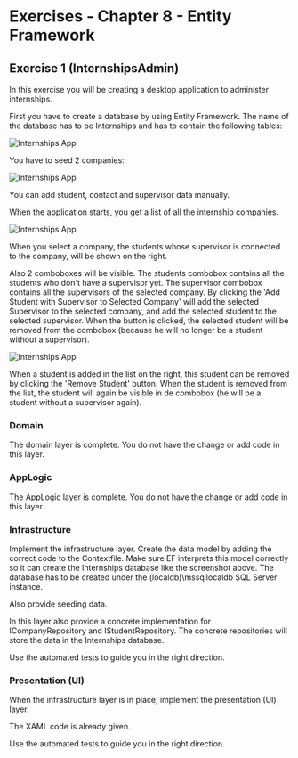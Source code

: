 # Exercises - Chapter 8 - Entity Framework

## Exercise 1 (InternshipsAdmin)
In this exercise you will be creating a desktop application to administer internships. 

First you have to create a database by using Entity Framework. The name of the database has to be Internships and has to contain the following tables:

![Internships App](images/TablesInDatabase.png)

You have to seed 2 companies:

![Internships App](images/SeedingData.png)

You can add student, contact and supervisor data manually.

When the application starts, you get a list of all the internship companies.

![Internships App](images/MainWindow.png)

When you select a company, the students whose supervisor is connected to the company, will be shown on the right.

Also 2 comboboxes will be visible. The students combobox contains all the students who don't have a supervisor yet.
The supervisor combobox contains all the supervisors of the selected company.
By clicking the 'Add Student with Supervisor to Selected Company' will add the selected Supervisor to the selected company, and add the selected student to the selected supervisor.
When the button is clicked, the selected student will be removed from the combobox (because he will no longer be a student without a supervisor).

![Internships App](images/MainWindow_WithStudents.png)

When a student is added in the list on the right, this student can be removed by clicking the 'Remove Student' button. When the student is removed from the list, the student will
again be visible in de combobox (he will be a student without a supervisor again).

### Domain

The domain layer is complete. You do not have the change or add code in this layer. 

### AppLogic
The AppLogic layer is complete. You do not have the change or add code in this layer. 

### Infrastructure
Implement the infrastructure layer. 
Create the data model by adding the correct code to the Contextfile. Make sure EF interprets this model correctly so it can create the Internships database like the screenshot above.
The database has to be created under the (localdb)\mssqllocaldb SQL Server instance.

Also provide seeding data.

In this layer also provide a concrete implementation for ICompanyRepository and IStudentRepository. The concrete repositories will store the data in the Internships database.

Use the automated tests to guide you in the right direction.

### Presentation (UI)
When the infrastructure layer is in place, implement the presentation (UI) layer.

The XAML code is already given.

Use the automated tests to guide you in the right direction.

